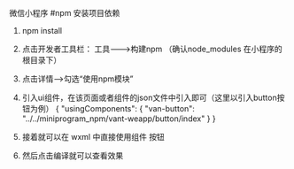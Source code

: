 微信小程序
#npm 安装项目依赖
1. npm install

2. 点击开发者工具栏： 工具--->构建npm （确认node_modules 在小程序的根目录下）

3. 点击详情-->勾选“使用npm模块”

4. 引入ui组件，在该页面或者组件的json文件中引入即可（这里以引入button按钮为例）
{
  "usingComponents": {
    "van-button": "../../miniprogram_npm/vant-weapp/button/index"
  }
}

5. 接着就可以在 wxml 中直接使用组件
<van-button type="primary">按钮</van-button>

6. 然后点击编译就可以查看效果